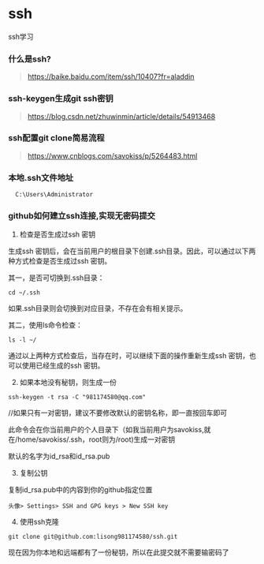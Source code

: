 # ssh
ssh学习
### 什么是ssh?
> https://baike.baidu.com/item/ssh/10407?fr=aladdin
### ssh-keygen生成git ssh密钥
> https://blog.csdn.net/zhuwinmin/article/details/54913468

### ssh配置git clone简易流程

> https://www.cnblogs.com/savokiss/p/5264483.html

### 本地.ssh文件地址

```
  C:\Users\Administrator
```
### github如何建立ssh连接,实现无密码提交

1. 检查是否生成过ssh 密钥

生成ssh 密钥后，会在当前用户的根目录下创建.ssh目录。因此，可以通过以下两种方式检查是否生成过ssh 密钥。

其一，是否可切换到.ssh目录：
```
cd ~/.ssh
```
如果.ssh目录则会切换到对应目录，不存在会有相关提示。

其二，使用ls命令检查：

```
ls -l ~/
```
通过以上两种方式检查后，当存在时，可以继续下面的操作重新生成ssh 密钥，也可以使用已经生成的ssh 密钥。

2. 如果本地没有秘钥，则生成一份

```
ssh-keygen -t rsa -C "981174580@qq.com"

```
//如果只有一对密钥，建议不要修改默认的密钥名称，即一直按回车即可

此命令会在你当前用户的个人目录下（如我当前用户为savokiss,就在/home/savokiss/.ssh，root则为/root)生成一对密钥

默认的名字为id_rsa和id_rsa.pub

3. 复制公钥

复制id_rsa.pub中的内容到你的github指定位置

```
头像> Settings> SSH and GPG keys > New SSH key

```

4. 使用ssh克隆

```
git clone git@github.com:lisong981174580/ssh.git

```
现在因为你本地和远端都有了一份秘钥，所以在此提交就不需要输密码了